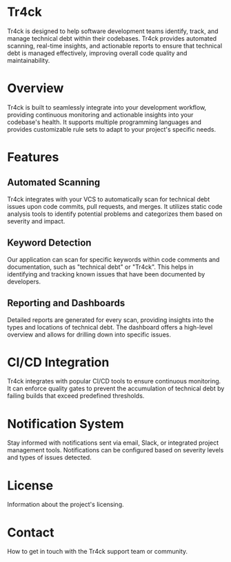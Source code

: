 # Tr4ck

Tr4ck is designed to help software development teams identify, track, and manage technical debt within their codebases. Tr4ck provides automated scanning, real-time insights, and actionable reports to ensure that technical debt is managed effectively, improving overall code quality and maintainability.

# Overview

Tr4ck is built to seamlessly integrate into your development workflow, providing continuous monitoring and actionable insights into your codebase's health. It supports multiple programming languages and provides customizable rule sets to adapt to your project's specific needs.

# Features

## Automated Scanning

Tr4ck integrates with your VCS to automatically scan for technical debt issues upon code commits, pull requests, and merges. It utilizes static code analysis tools to identify potential problems and categorizes them based on severity and impact.

## Keyword Detection

Our application can scan for specific keywords within code comments and documentation, such as "technical debt" or "Tr4ck". This helps in identifying and tracking known issues that have been documented by developers.

## Reporting and Dashboards

Detailed reports are generated for every scan, providing insights into the types and locations of technical debt. The dashboard offers a high-level overview and allows for drilling down into specific issues.

# CI/CD Integration

Tr4ck integrates with popular CI/CD tools to ensure continuous monitoring. It can enforce quality gates to prevent the accumulation of technical debt by failing builds that exceed predefined thresholds.

# Notification System

Stay informed with notifications sent via email, Slack, or integrated project management tools. Notifications can be configured based on severity levels and types of issues detected.

# License

Information about the project's licensing.

# Contact

How to get in touch with the Tr4ck support team or community.
